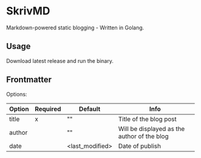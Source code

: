 # SkrivMD

Markdown-powered static blogging - Written in Golang.

## Usage

Download latest release and run the binary.

## Frontmatter

Options:

| Option | Required | Default         | Info                                        |
| ------ | -------- | --------------- | ------------------------------------------- |
| title  | x        | ""              | Title of the blog post                      |
| author |          | ""              | Will be displayed as the author of the blog |
| date   |          | <last_modified> | Date of publish                             |
